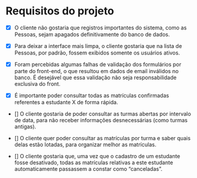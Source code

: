 # Requisitos do projeto

- [x] O cliente não gostaria que registros importantes do sistema, como as Pessoas, sejam apagados definitivamente do banco de dados.

- [x] Para deixar a interface mais limpa, o cliente gostaria que na lista de Pessoas, por padrão, fossem exibidos somente os usuários ativos.

- [x] Foram percebidas algumas falhas de validação dos formulários por parte do front-end, o que resultou em dados de email inválidos no banco. É desejável que essa validação não seja responsabilidade exclusiva do front.

- [x] É importante poder consultar todas as matrículas confirmadas referentes a estudante X de forma rápida.

- [] O cliente gostaria de poder consultar as turmas abertas por intervalo de data, para não receber informações desnecessárias (como turmas antigas).

- [] O cliente quer poder consultar as matrículas por turma e saber quais delas estão lotadas, para organizar melhor as matrículas.

- [] O cliente gostaria que, uma vez que o cadastro de um estudante fosse desativado, todas as matrículas relativas a este estudante automaticamente passassem a constar como “canceladas”.

